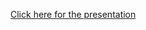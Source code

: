 [Click here for the presentation](https://github.com/victorkaden/Bitcoin-Study-Case/blob/main/Presentation/Bitcoin%20Study%20Case.pdf)
